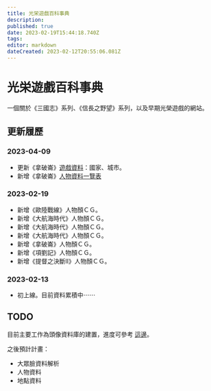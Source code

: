 ```yaml
---
title: 光栄遊戲百科事典
description: 
published: true
date: 2023-02-19T15:44:18.740Z
tags: 
editor: markdown
dateCreated: 2023-02-12T20:55:06.081Z
---
```


# 光栄遊戲百科事典

一個關於《三國志》系列、《信長之野望》系列，以及早期光榮遊戲的網站。

## 更新履歷

### 2023-04-09

- 更新《拿破崙》[遊戲資料](/遊戲/拿破崙.md)：國家、城市。
- 新增《拿破崙》[人物資料一覽表](/遊戲/拿破崙/人物資料.md)

### 2023-02-19

- 新增《歐陸戰線》人物顏ＣＧ。
- 新增《大航海時代》人物顏ＣＧ。
- 新增《大航海時代》人物顏ＣＧ。
- 新增《大航海時代》人物顏ＣＧ。
- 新增《拿破崙》人物顏ＣＧ。
- 新增《項劉記》人物顏ＣＧ。
- 新增《提督之決斷II》人物顏ＣＧ。

### 2023-02-13

- 初上線。目前資料累積中⋯⋯

## TODO

目前主要工作為頭像資料庫的建置，進度可參考 [這邊](用語/顏)。

之後預計計畫：

- 大眾臉資料解析
- 人物資料
- 地點資料
